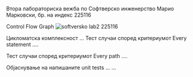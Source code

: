 Втора лабораториска вежба по Софтверско инженерство
Марио Марковски, бр. на индекс 225116

Control Flow Graph
![softversko lab2 225116](https://github.com/mmarkovski1/SI_2024_lab2_225116/assets/163126736/221633ee-8ecb-484a-adaf-53b21f358a93)


Цикломатска комплексност
...
Тест случаи според критериумот Every statement
....

Тест случаи според критериумот Every path
....

Објаснување на напишаните unit tests
... ...
